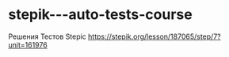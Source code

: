 # stepik---auto-tests-course
Решения Тестов Stepic
https://stepik.org/lesson/187065/step/7?unit=161976
